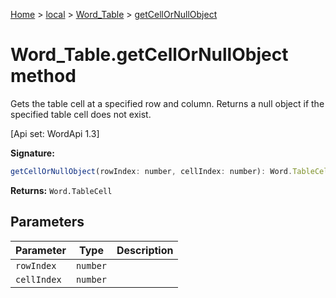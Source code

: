 [Home](./index) &gt; [local](local.md) &gt; [Word\_Table](local.word_table.md) &gt; [getCellOrNullObject](local.word_table.getcellornullobject.md)

# Word\_Table.getCellOrNullObject method

Gets the table cell at a specified row and column. Returns a null object if the specified table cell does not exist. 

 \[Api set: WordApi 1.3\]

**Signature:**
```javascript
getCellOrNullObject(rowIndex: number, cellIndex: number): Word.TableCell;
```
**Returns:** `Word.TableCell`

## Parameters

|  Parameter | Type | Description |
|  --- | --- | --- |
|  `rowIndex` | `number` |  |
|  `cellIndex` | `number` |  |

